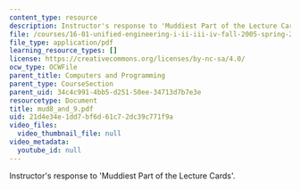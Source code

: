 ```yaml
---
content_type: resource
description: Instructor's response to 'Muddiest Part of the Lecture Cards'.
file: /courses/16-01-unified-engineering-i-ii-iii-iv-fall-2005-spring-2006/21d4e34e1dd7bf6d61c72dc39c771f9a_mud8_and_9.pdf
file_type: application/pdf
learning_resource_types: []
license: https://creativecommons.org/licenses/by-nc-sa/4.0/
ocw_type: OCWFile
parent_title: Computers and Programming
parent_type: CourseSection
parent_uid: 34c4c991-4bb5-d251-50ee-34713d7b7e3e
resourcetype: Document
title: mud8_and_9.pdf
uid: 21d4e34e-1dd7-bf6d-61c7-2dc39c771f9a
video_files:
  video_thumbnail_file: null
video_metadata:
  youtube_id: null
---
```

Instructor's response to 'Muddiest Part of the Lecture Cards'.